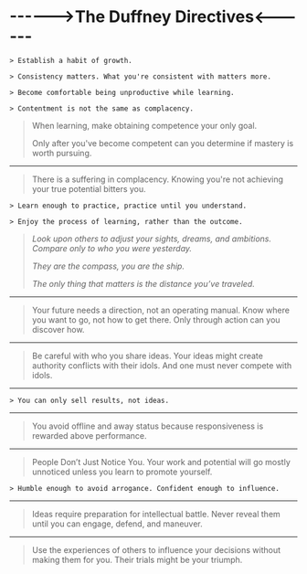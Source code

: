 # ------>The Duffney Directives<------
```
> Establish a habit of growth.
```
	
```
> Consistency matters. What you're consistent with matters more.
```

```
> Become comfortable being unproductive while learning.
```

```
> Contentment is not the same as complacency.
```

> When learning, make obtaining competence your only goal. 
>
> Only after you've become competent can you determine if mastery is worth pursuing.

---
> There is a suffering in complacency. Knowing you're not achieving your true potential bitters you.

```
> Learn enough to practice, practice until you understand.
``` 

```
> Enjoy the process of learning, rather than the outcome.
```

> _Look upon others to adjust your sights, dreams, and ambitions. Compare only to who you were yesterday._
>
>  _They are the compass, you are the ship._
>
>  _The only thing that matters is the distance you’ve traveled._

---

> Your future needs a direction, not an operating manual. Know where you want to go, not how to get there. Only through action can you discover how.

---
> Be careful with who you share ideas. Your ideas might create authority conflicts with their idols. And one must never compete with idols.

---
```
> You can only sell results, not ideas.
```
---
> You avoid offline and away status because responsiveness is rewarded above performance.
---
> People Don’t Just Notice You. Your work and potential will go mostly unnoticed unless you learn to promote yourself.

```
> Humble enough to avoid arrogance. Confident enough to influence.
```
---
> Ideas require preparation for intellectual battle. Never reveal them until you can engage, defend, and maneuver.
---
> Use the experiences of others to influence your decisions without making them for you. Their trials might be your triumph.
